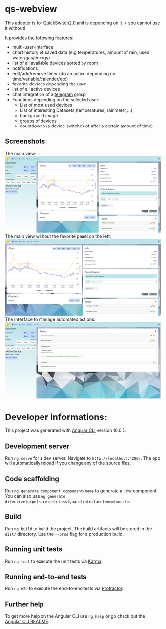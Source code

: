 # qs-webview

This adapter is for [QuickSwitch2.0](https://github.com/dede53/QuickSwitch2.0) and is depending on it -> you cannot use it without!

It provides the following features:

* multi-user-interface
* chart history of saved data (e.g temperatures, amount of rain, used water/gas/energy)
* list of all available devices sorted by room
* notifications
* edit/add/remove timer (do an action depending on time/variable/calender/etc) 
* favorite devices depending the user
* list of all active devices
* chat integration of a [telegram](http://telegram.org) group
* Functions depending on the selected user:
    * List of most used devices
    * List of interesting Datasets (temperatures, rainmeter,...)
    * background image
    * groups of devices
    * countdowns (a device switches of after a certain amount of time)

## Screenshots
The main view:
![Screenshot of the main view](screenshots/home.png)
The main view without the favorite panel on the left:
![Screenshot of the main view](screenshots/home-simple.png)
The Interface to manage automated actions:
![Screenshot of the timer view](screenshots/timer.png)

# Developer informations:

This project was generated with [Angular CLI](https://github.com/angular/angular-cli) version 10.0.5.

## Development server

Run `ng serve` for a dev server. Navigate to `http://localhost:4200/`. The app will automatically reload if you change any of the source files.

## Code scaffolding

Run `ng generate component component-name` to generate a new component. You can also use `ng generate directive|pipe|service|class|guard|interface|enum|module`.

## Build

Run `ng build` to build the project. The build artifacts will be stored in the `dist/` directory. Use the `--prod` flag for a production build.

## Running unit tests

Run `ng test` to execute the unit tests via [Karma](https://karma-runner.github.io).

## Running end-to-end tests

Run `ng e2e` to execute the end-to-end tests via [Protractor](http://www.protractortest.org/).

## Further help

To get more help on the Angular CLI use `ng help` or go check out the [Angular CLI README](https://github.com/angular/angular-cli/blob/master/README.md).
